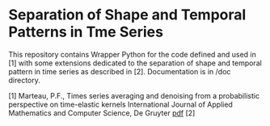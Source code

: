 # Separation of Shape and Temporal Patterns in Tme Series


This repository contains Wrapper Python for the code defined and used in [1] with some extensions dedicated to the separation of shape and temporal pattern in time series as described in [2]. Documentation is in /doc directory.

[1] Marteau, P.F., Times series averaging and denoising from a probabilistic perspective on time-elastic kernels International Journal of Applied Mathematics and Computer Science, De Gruyter [pdf](https://hal.archives-ouvertes.fr/hal-01401072)
[2] 
